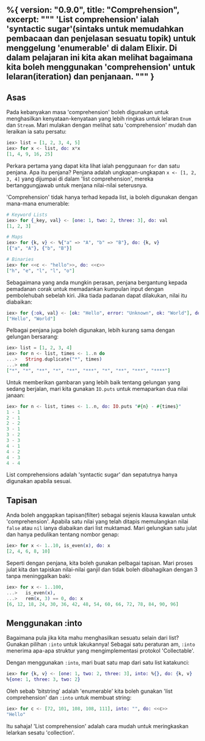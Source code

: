 %{
  version: "0.9.0",
  title: "Comprehension",
  excerpt: """
  'List comprehension' ialah 'syntactic sugar'(sintaks untuk memudahkan pembacaan dan penjelasan sesuatu topik) untuk menggelung 'enumerable' di dalam Elixir.  Di dalam pelajaran ini kita akan melihat bagaimana kita boleh menggunakan 'comprehension' untuk lelaran(iteration) dan penjanaan.
  """
}
---

## Asas

Pada kebanyakan masa 'comprehension' boleh digunakan untuk menghasilkan kenyataan-kenyataan yang lebih ringkas untuk lelaran `Enum` dan `Stream`.  Mari mulakan dengan melihat satu 'comprehension' mudah dan leraikan ia satu persatu:

```elixir
iex> list = [1, 2, 3, 4, 5]
iex> for x <- list, do: x*x
[1, 4, 9, 16, 25]
```

Perkara pertama yang dapat kita lihat ialah penggunaan `for` dan satu penjana.  Apa itu penjana? Penjana adalah ungkapan-ungkapan `x <- [1, 2, 3, 4]` yang dijumpai di dalam 'list comprehension', mereka bertanggungjawab untuk menjana nilai-nilai seterusnya.

'Comprehension' tidak hanya terhad kepada list, ia boleh digunakan dengan mana-mana enumerable:

```elixir
# Keyword Lists
iex> for {_key, val} <- [one: 1, two: 2, three: 3], do: val
[1, 2, 3]

# Maps
iex> for {k, v} <- %{"a" => "A", "b" => "B"}, do: {k, v}
[{"a", "A"}, {"b", "B"}]

# Binaries
iex> for <<c <- "hello">>, do: <<c>>
["h", "e", "l", "l", "o"]
```

Sebagaimana yang anda mungkin perasan, penjana bergantung kepada pemadanan corak untuk memadankan kumpulan input dengan pembolehubah sebelah kiri.  Jika tiada padanan dapat dilakukan, nilai itu diabaikan:

```elixir
iex> for {:ok, val} <- [ok: "Hello", error: "Unknown", ok: "World"], do: val
["Hello", "World"]
```

Pelbagai penjana juga boleh digunakan, lebih kurang sama dengan gelungan bersarang:

```elixir
iex> list = [1, 2, 3, 4]
iex> for n <- list, times <- 1..n do
...>   String.duplicate("*", times)
...> end
["*", "*", "**", "*", "**", "***", "*", "**", "***", "****"]
```

Untuk memberikan gambaran yang lebih baik tentang gelungan yang sedang berjalan, mari kita gunakan `IO.puts` untuk memaparkan dua nilai janaan:

```elixir
iex> for n <- list, times <- 1..n, do: IO.puts "#{n} - #{times}"
1 - 1
2 - 1
2 - 2
3 - 1
3 - 2
3 - 3
4 - 1
4 - 2
4 - 3
4 - 4
```

List comprehensions adalah 'syntactic sugar' dan sepatutnya hanya digunakan apabila sesuai.

## Tapisan

Anda boleh anggapkan tapisan(filter) sebagai sejenis klausa kawalan untuk 'comprehension'.  Apabila satu nilai yang telah ditapis memulangkan nilai `false` atau `nil` ianya diabaikan dari list muktamad.  Mari gelungkan satu julat dan hanya pedulikan tentang nombor genap:

```elixir
iex> for x <- 1..10, is_even(x), do: x
[2, 4, 6, 8, 10]
```

Seperti dengan penjana, kita boleh gunakan pelbagai tapisan.  Mari proses julat kita dan tapiskan nilai-nilai ganjil dan tidak boleh dibahagikan dengan 3 tanpa meninggalkan baki:

```elixir
iex> for x <- 1..100,
...>   is_even(x),
...>   rem(x, 3) == 0, do: x
[6, 12, 18, 24, 30, 36, 42, 48, 54, 60, 66, 72, 78, 84, 90, 96]
```

## Menggunakan :into

Bagaimana pula jika kita mahu menghasilkan sesuatu selain dari list?  Gunakan pilihan `:into` untuk lakukannya!  Sebagai satu peraturan am, `:into` menerima apa-apa struktur yang mengimplementasi protokol 'Collectable'.

Dengan menggunakan `:into`, mari buat satu map dari satu list katakunci:

```elixir
iex> for {k, v} <- [one: 1, two: 2, three: 3], into: %{}, do: {k, v}
%{one: 1, three: 3, two: 2}
```

Oleh sebab 'bitstring' adalah 'enumerable' kita boleh gunakan 'list comprehension' dan `:into` untuk membuat string:

```elixir
iex> for c <- [72, 101, 108, 108, 111], into: "", do: <<c>>
"Hello"
```

Itu sahaja!  'List comprehension' adalah cara mudah untuk meringkaskan lelarkan sesatu 'collection'.
